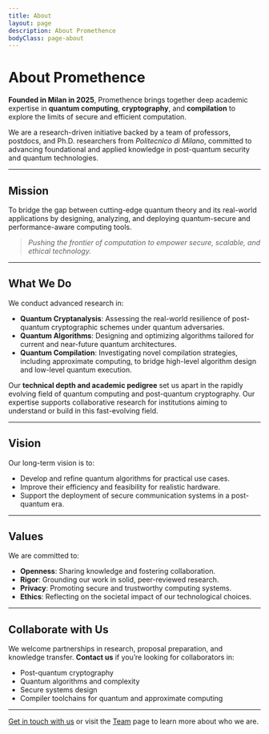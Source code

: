 ```yaml
---
title: About
layout: page
description: About Promethence
bodyClass: page-about
---
```


<!-- ![Quantum Collaboration](/assets/images/quantum-lab.jpg) -->

# About Promethence

**Founded in Milan in 2025**, Promethence brings together deep academic
expertise in **quantum computing**, **cryptography**, and **compilation** to
explore the limits of secure and efficient computation.

We are a research-driven initiative backed by a team of professors, postdocs,
and Ph.D. researchers from *Politecnico di Milano*, committed to advancing
foundational and applied knowledge in post-quantum security and quantum
technologies.

---

## Mission

To bridge the gap between cutting-edge quantum theory and its real-world applications by designing, analyzing, and deploying quantum-secure and performance-aware computing tools.

> _Pushing the frontier of computation to empower secure, scalable, and ethical technology._

---

## What We Do

We conduct advanced research in:

- **Quantum Cryptanalysis**: Assessing the real-world resilience of post-quantum
  cryptographic schemes under quantum adversaries.
- **Quantum Algorithms**: Designing and optimizing algorithms tailored for
  current and near-future quantum architectures.
- **Quantum Compilation**: Investigating novel compilation strategies, including
  approximate computing, to bridge high-level algorithm design and low-level
  quantum execution.

Our **technical depth and academic pedigree** set us apart in the rapidly
evolving field of quantum computing and post-quantum cryptography. Our expertise
supports collaborative research for institutions aiming to understand or build
in this fast-evolving field.

---

## Vision

Our long-term vision is to:

- Develop and refine quantum algorithms for practical use cases.
- Improve their efficiency and feasibility for realistic hardware.
- Support the deployment of secure communication systems in a post-quantum era.

---

## Values

We are committed to:

- **Openness**: Sharing knowledge and fostering collaboration.
- **Rigor**: Grounding our work in solid, peer-reviewed research.
- **Privacy**: Promoting secure and trustworthy computing systems.
- **Ethics**: Reflecting on the societal impact of our technological choices.

---

## Collaborate with Us

We welcome partnerships in research, proposal preparation, and knowledge
transfer. **Contact us** if you’re looking for collaborators in:

- Post-quantum cryptography
- Quantum algorithms and complexity
- Secure systems design
- Compiler toolchains for quantum and approximate computing

---

[Get in touch with us](/contact) or visit the [Team](/team) page to learn more about who we are.

